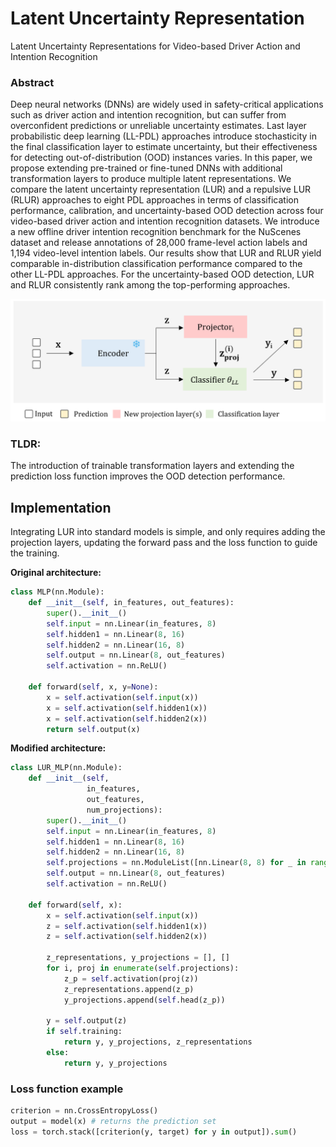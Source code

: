 # Latent Uncertainty Representation
Latent Uncertainty Representations for Video-based Driver Action and Intention Recognition

### Abstract
Deep neural networks (DNNs) are widely used in safety-critical applications such as driver action and intention recognition, but can suffer from overconfident predictions or unreliable uncertainty estimates. Last layer probabilistic deep learning (LL-PDL) approaches introduce stochasticity in the final classification layer to estimate uncertainty, but their effectiveness for detecting out-of-distribution (OOD) instances varies. In this paper, we propose extending pre-trained or fine-tuned DNNs with additional transformation layers to produce multiple latent representations. We compare the  latent uncertainty representation (LUR) and a repulsive LUR (RLUR) approaches to eight PDL approaches in terms of classification performance, calibration, and uncertainty-based OOD detection across four video-based driver action and intention recognition datasets. We introduce a new offline driver intention recognition benchmark for the NuScenes dataset and release annotations of 28,000 frame-level action labels and 1,194 video-level intention labels. Our results show that LUR and RLUR yield comparable in-distribution classification performance compared to the other LL-PDL approaches. For the uncertainty-based OOD detection, LUR and RLUR consistently rank among the top-performing approaches.  

![lur](./src/LUR_overview.png)

### TLDR:
The introduction of trainable transformation layers and extending the prediction loss function improves the OOD detection performance.

## Implementation
Integrating LUR into standard models is simple, and only requires adding the projection layers, updating the forward pass and the loss function to guide the training. 

**Original architecture:**
```python 
class MLP(nn.Module):
    def __init__(self, in_features, out_features):
        super().__init__()
        self.input = nn.Linear(in_features, 8)
        self.hidden1 = nn.Linear(8, 16)
        self.hidden2 = nn.Linear(16, 8)
        self.output = nn.Linear(8, out_features)
        self.activation = nn.ReLU()

    def forward(self, x, y=None):
        x = self.activation(self.input(x))
        x = self.activation(self.hidden1(x))
        x = self.activation(self.hidden2(x))
        return self.output(x)
```
**Modified architecture:**
```python 
class LUR_MLP(nn.Module):
    def __init__(self,
                 in_features,
                 out_features,
                 num_projections):
        super().__init__()
        self.input = nn.Linear(in_features, 8)
        self.hidden1 = nn.Linear(8, 16)
        self.hidden2 = nn.Linear(16, 8)
        self.projections = nn.ModuleList([nn.Linear(8, 8) for _ in range(num_projections)])
        self.output = nn.Linear(8, out_features)
        self.activation = nn.ReLU()

    def forward(self, x):
        x = self.activation(self.input(x))
        z = self.activation(self.hidden1(x))
        z = self.activation(self.hidden2(x))

        z_representations, y_projections = [], []
        for i, proj in enumerate(self.projections):
            z_p = self.activation(proj(z))
            z_representations.append(z_p)
            y_projections.append(self.head(z_p))

        y = self.output(z)
        if self.training:
            return y, y_projections, z_representations
        else:
            return y, y_projections 
```

### Loss function example

```python
criterion = nn.CrossEntropyLoss()
output = model(x) # returns the prediction set
loss = torch.stack([criterion(y, target) for y in output]).sum()
```
